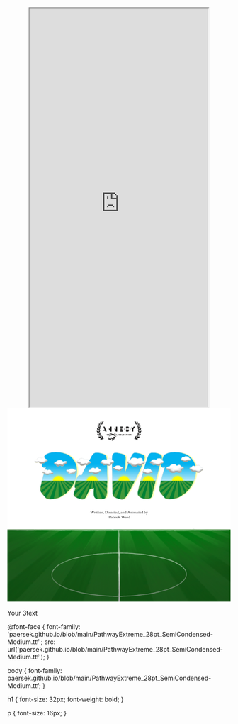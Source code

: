 
<style>
  /* Center align the iframe */
  iframe {
    display: block;
    margin: 0 auto;
  }
</style>

<iframe src="https://mentalcanvas.com/vm/tr7fbzu/scene/" style="width:80%; height:900px;"></iframe>

<img src="DavidWordMarkWithField3.png" alt="DavidField">

<div class="text-container">
  <p>Your 3text</p>
</div>

@font-face {
  font-family: 'paersek.github.io/blob/main/PathwayExtreme_28pt_SemiCondensed-Medium.ttf';
  src: url('paersek.github.io/blob/main/PathwayExtreme_28pt_SemiCondensed-Medium.ttf');
}

body {
  font-family: paersek.github.io/blob/main/PathwayExtreme_28pt_SemiCondensed-Medium.ttf;
}

h1 {
  font-size: 32px;
  font-weight: bold;
}

p {
  font-size: 16px;
}
